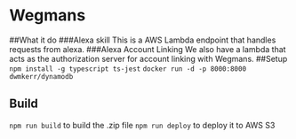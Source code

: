 # Wegmans
##What it do
###Alexa skill
This is a AWS Lambda endpoint that handles requests from alexa.
###Alexa Account Linking
We also have a lambda that acts as the authorization server for account linking with Wegmans.
##Setup
`npm install -g typescript ts-jest`
`docker run -d -p 8000:8000 dwmkerr/dynamodb`
## Build
`npm run build` to build the .zip file
`npm run deploy` to deploy it to AWS S3